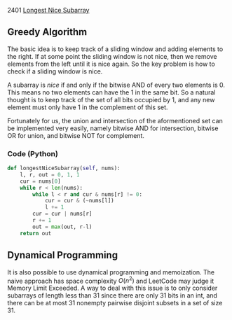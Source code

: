 2401 [Longest Nice Subarray](https://leetcode.com/problems/longest-nice-subarray/)

## Greedy Algorithm
The basic idea is to keep track of a sliding window and adding elements to the right. If at some point the sliding window is not nice, then we remove elements from the left until it is nice again. So the key problem is how to check if a sliding window is nice.

A subarray is *nice* if and only if the bitwise AND of every two elements is 0. This means no two elements can have the 1 in the same bit. So a natural thought is to keep track of the set of all bits occupied by 1, and any new element must only have 1 in the complement of this set. 

Fortunately for us, the union and intersection of the aformentioned set can be implemented very easily, namely bitwise AND for intersection, bitwise OR for union, and bitwise NOT for complement. 

### Code (Python)
```python
def longestNiceSubarray(self, nums):
    l, r, out = 0, 1, 1
    cur = nums[0]
    while r < len(nums):
        while l < r and cur & nums[r] != 0:
            cur = cur & (~nums[l]) 
            l += 1
        cur = cur | nums[r]
        r += 1
        out = max(out, r-l)
    return out
```
## Dynamical Programming
It is also possible to use dynamical programming and memoization. The naive approach has space complexity $O(n^2)$ and LeetCode may judge it Memory Limit Exceeded. A way to deal with this issue is to only consider subarrays of length less than 31 since there are only 31 bits in an int, and there can be at most 31 nonempty pairwise disjoint subsets in a set of size 31.

